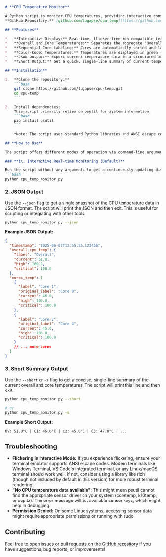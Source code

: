 ```markdown
# **CPU Temperature Monitor**

A Python script to monitor CPU temperatures, providing interactive console updates, JSON output, or a concise short-form summary.  
**GitHub Repository:** [github.com/tugapse/cpu-temp](https://github.com/tugapse/cpu-temp)

## **Features**

*   **Interactive Display:** Real-time, flicker-free (on compatible terminals) updates of CPU and core temperatures in a two-column layout.
*   **Overall and Core Temperatures:** Separates the aggregate "Overall" CPU temperature from individual core temperatures.
*   **Sequential Core Labeling:** Cores are automatically sorted and labeled sequentially (e.g., Core 1, Core 2, ...).
*   **Color-Coded Temperatures:** Temperatures are displayed in green (normal), yellow (warm), or red (hot) based on configurable thresholds.
*   **JSON Output:** Export current temperature data in a structured JSON format for scripting or integration.
*   **Short Output:** Get a quick, single-line summary of current temperatures.

## **Installation**

1.  **Clone the repository:**
    ```bash
    git clone https://github.com/tugapse/cpu-temp.git
    cd cpu-temp
    ```

2.  Install dependencies:
    This script primarily relies on psutil for system information.
    ```bash
    pip install psutil
    ```

    *Note: The script uses standard Python libraries and ANSI escape codes for console coloring and cursor movement. Modern terminals (Linux, macOS, Windows Terminal, VS Code terminal) typically support these natively. If you encounter issues on older Windows cmd.exe, you might need to install colorama (pip install colorama), though it's not strictly required by this version of the script.*

## **How to Use**

The script offers different modes of operation via command-line arguments.

### **1\. Interactive Real-time Monitoring (Default)**

Run the script without any arguments to get a continuously updating display of your CPU temperatures. This mode attempts to be flicker-free by moving the cursor and overwriting output.
```bash
python cpu_temp_monitor.py
```

### **2\. JSON Output**

Use the `--json` flag to get a single snapshot of the CPU temperature data in JSON format. The script will print the JSON and then exit. This is useful for scripting or integrating with other tools.
```bash
python cpu_temp_monitor.py --json
```

**Example JSON Output:**
```json
{
  "timestamp": "2025-06-03T12:55:25.123456",
  "overall_cpu_temp": {
    "label": "Overall",
    "current": 51.0,
    "high": 100.0,
    "critical": 100.0
  },
  "cores_temp": [
    {
      "label": "Core 1",
      "original_label": "Core 0",
      "current": 46.0,
      "high": 100.0,
      "critical": 100.0
    },
    {
      "label": "Core 2",
      "original_label": "Core 4",
      "current": 45.0,
      "high": 100.0,
      "critical": 100.0
    }
    // ... more cores
  ]
}
```

### **3\. Short Summary Output**

Use the `--short` or `-s` flag to get a concise, single-line summary of the current overall and core temperatures. The script will print this line and then exit.
```bash
python cpu_temp_monitor.py --short
```
```bash
# or
python cpu_temp_monitor.py -s
```

**Example Short Output:**
```
OV: 51.0°C | C1: 46.0°C | C2: 45.0°C | C3: 47.0°C | ...
```

## **Troubleshooting**

*   **Flickering in Interactive Mode:** If you experience flickering, ensure your terminal emulator supports ANSI escape codes. Modern terminals like Windows Terminal, VS Code's integrated terminal, or any Linux/macOS terminal should work well. If not, consider using a library like rich (though not included by default in this version) for more robust terminal rendering.
*   **"No CPU temperature data available"**: This might mean psutil cannot find the appropriate sensor driver on your system (coretemp, k10temp, or acpitz). The error message will list available sensor keys, which might help in debugging.
*   **Permission Denied:** On some Linux systems, accessing sensor data might require appropriate permissions or running with sudo.

## **Contributing**

Feel free to open issues or pull requests on the [GitHub repository](https://github.com/tugapse/cpu-temp) if you have suggestions, bug reports, or improvements!
```